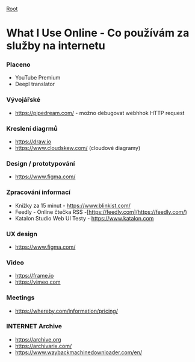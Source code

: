 [Root](../README.md)

# What I Use Online - Co používám za služby na internetu

### Placeno
- YouTube Premium
- Deepl translator

### Vývojářské
 - https://pipedream.com/ - možno debugovat webhhok HTTP request

### Kreslení diagrmů
- https://draw.io
- https://www.cloudskew.com/ (cloudové diagramy)

### Design / prototypování
- https://www.figma.com/

### Zpracování informací
- Knížky za 15 minut - https://www.blinkist.com/
- Feedly - Online čtečka RSS -[https://feedly.com](https://feedly.com/)
- Katalon Studio Web UI Testy  - https://www.katalon.com

### UX design 
- https://www.figma.com/

### Video
- https://frame.io
- https://vimeo.com  

### Meetings
- https://whereby.com/information/pricing/

### INTERNET Archive
-  https://archive.org
-  https://archivarix.com/
-  https://www.waybackmachinedownloader.com/en/
